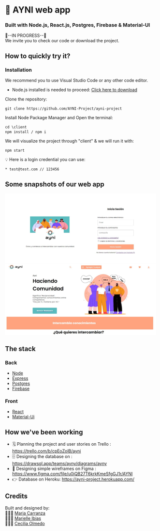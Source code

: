 # 🤝 AYNI web app
### Built with Node.js, React.js, Postgres, Firebase & Material-UI

🚧--IN PROGRESS--🚧 <br>
We invite you to check our code or download the project. 

## How to quickly try it?

### Installation

We recommend you to use Visual Studio Code or any other code editor.

* Node.js installed is needed to proceed: [Click here to download](https://nodejs.org/en/download/)

Clone the repository:
```shell
git clone https://github.com/AYNI-Project/ayni-project
```

Install Node Package Manager and Open the terminal:
```shell
cd \client
npm install / npm i
```

We will visualize the project through "client" & we will run it with:
```shell
npm start
```

💡 Here is a login credential you can use:
```
* test@test.com // 123456
```

## Some snapshots of our web app
<img src="client/public/images/ayni-login.JPG"  width= 500px/>
<img src="client/public/images/ayni-home.JPG"  width= 500px/>

## The stack
### Back
* [Node](https://nodejs.org/en/)
* [Express](https://expressjs.com/)
* [Postgres](https://www.postgresql.org/)
* [Firebase](https://firebase.google.com/)

### Front
* [React](https://reactjs.org/)
* [Material-Ui](https://material-ui.com/)

## How we've been working
* 🗓 Planning the project and user stories on Trello : https://trello.com/b/cpEoZolB/ayni
* 🗄 Designing the database on : https://drawsql.app/teams/ayny/diagrams/ayny
* 🎨 Designing simple wireframes on Figma : https://www.figma.com/file/u0iQB27T6krkKmeSfgGJ1r/AYNI
* 👉 Database on Heroku: https://ayni-project.herokuapp.com/

## Credits

Built and designed by:<br/>
👨🏻‍💻 <a href="https://github.com/Mariacarranzavaldes">Maria Carranza</a><br/>
👨🏻‍💻 <a href="https://github.com/marielleia">Marielle Ibias</a><br/>
👨🏻‍💻 <a href="https://github.com/Chechutech">Cecilia Olmedo</a>
